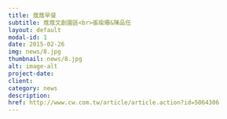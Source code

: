 ```yaml
---
title: 蔻蔻早餐
subtitle: 蔻蔻文創園區<br>張瑜珊&陳品任
layout: default
modal-id: 1
date: 2015-02-26
img: news/8.jpg
thumbnail: news/8.jpg
alt: image-alt
project-date:
client:
category: news
description:
href: http://www.cw.com.tw/article/article.action?id=5064306
---
```


